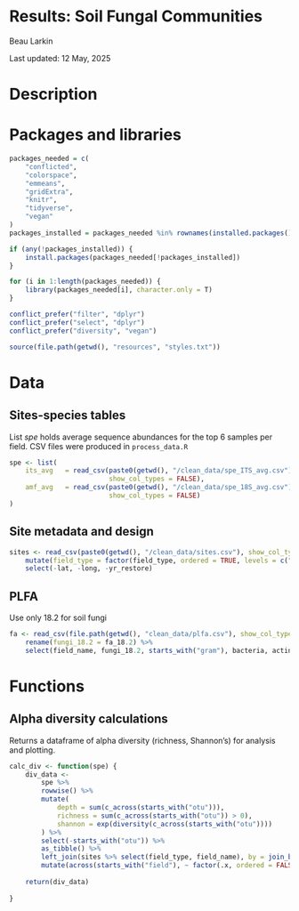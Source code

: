 Results: Soil Fungal Communities
================
Beau Larkin

Last updated: 12 May, 2025

# Description

# Packages and libraries

``` r
packages_needed = c(
    "conflicted",
    "colorspace",
    "emmeans",
    "gridExtra",
    "knitr",
    "tidyverse",
    "vegan"
)
packages_installed = packages_needed %in% rownames(installed.packages())
```

``` r
if (any(!packages_installed)) {
    install.packages(packages_needed[!packages_installed])
}
```

``` r
for (i in 1:length(packages_needed)) {
    library(packages_needed[i], character.only = T)
}
```

``` r
conflict_prefer("filter", "dplyr")
conflict_prefer("select", "dplyr")
conflict_prefer("diversity", "vegan")
```

``` r
source(file.path(getwd(), "resources", "styles.txt"))
```

# Data

## Sites-species tables

List *spe* holds average sequence abundances for the top 6 samples per
field. CSV files were produced in `process_data.R`

``` r
spe <- list(
    its_avg   = read_csv(paste0(getwd(), "/clean_data/spe_ITS_avg.csv"), 
                         show_col_types = FALSE),
    amf_avg   = read_csv(paste0(getwd(), "/clean_data/spe_18S_avg.csv"), 
                         show_col_types = FALSE)
)
```

## Site metadata and design

``` r
sites <- read_csv(paste0(getwd(), "/clean_data/sites.csv"), show_col_types = FALSE) %>% 
    mutate(field_type = factor(field_type, ordered = TRUE, levels = c("corn", "restored", "remnant"))) %>% 
    select(-lat, -long, -yr_restore)
```

## PLFA

Use only 18.2 for soil fungi

``` r
fa <- read_csv(file.path(getwd(), "clean_data/plfa.csv"), show_col_types = FALSE) %>% 
    rename(fungi_18.2 = fa_18.2) %>% 
    select(field_name, fungi_18.2, starts_with("gram"), bacteria, actinomycetes, amf)
```

# Functions

## Alpha diversity calculations

Returns a dataframe of alpha diversity (richness, Shannon’s) for
analysis and plotting.

``` r
calc_div <- function(spe) {
    div_data <- 
        spe %>% 
        rowwise() %>% 
        mutate(
            depth = sum(c_across(starts_with("otu"))),
            richness = sum(c_across(starts_with("otu")) > 0),
            shannon = exp(diversity(c_across(starts_with("otu"))))
        ) %>% 
        select(-starts_with("otu")) %>% 
        as_tibble() %>% 
        left_join(sites %>% select(field_type, field_name), by = join_by(field_name)) %>% 
        mutate(across(starts_with("field"), ~ factor(.x, ordered = FALSE)))
    
    return(div_data)
    
}
```
